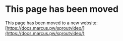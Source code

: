 # This page has been moved

This page has been moved to a new website: [https://docs.marcus.pw/sproutvideo/](https://docs.marcus.pw/sproutvideo/)